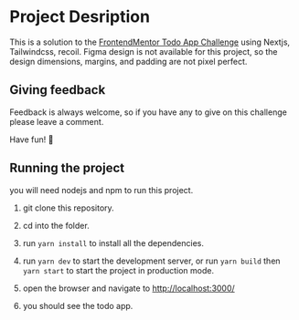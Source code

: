 # Project Desription

This is a solution to the [FrontendMentor Todo App Challenge](https://www.frontendmentor.io/challenges/rest-countries-api-with-color-theme-switcher-5cacc469fec04111f7b848ca) using Nextjs, Tailwindcss, recoil.
Figma design is not available for this project, so the design dimensions, margins, and padding are not pixel perfect.

## Giving feedback

Feedback is always welcome, so if you have any to give on this challenge please leave a comment.

Have fun! 🚀

## Running the project

you will need nodejs and npm to run this project.

1. git clone this repository.

2. cd into the folder.

3. run ```yarn install``` to install all the dependencies.

4. run ```yarn dev``` to start the development server, or run ```yarn build``` then ```yarn start``` to start the project in production mode.

5. open the browser and navigate to <http://localhost:3000/>

6. you should see the todo app.
